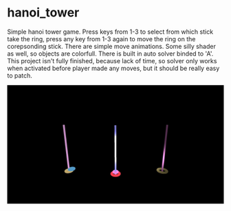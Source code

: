 # hanoi_tower

Simple hanoi tower game. Press keys from 1-3 to select from which stick take the ring, press any key from 1-3 again to move the ring on the corepsonding stick.
There are simple move animations. Some silly shader as well, so objects are colorfull.
There is built in auto solver binded to 'A'. This project isn't fully finished, because lack of time, so solver only works when activated before player made any moves, but it should be really easy to patch.

![screenshot](https://github.com/Im-Bee/hanoi_tower/blob/main/Docs/ReadMeScreenshot.jpg?raw=true)



